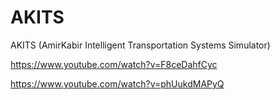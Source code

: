 # AKITS
AKITS (AmirKabir Intelligent Transportation Systems Simulator)

https://www.youtube.com/watch?v=F8ceDahfCyc

https://www.youtube.com/watch?v=phUukdMAPyQ
